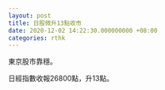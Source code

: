 ```yaml
---
layout: post
title: 日股微升13點收市
date: 2020-12-02 14:22:30.000000000 +08:00
categories: rthk
---
```


東京股市靠穩。

日經指數收報26800點，升13點。
